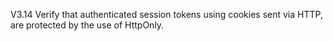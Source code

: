 V3.14 Verify that authenticated session tokens using cookies sent via HTTP, are protected by the use of HttpOnly.
